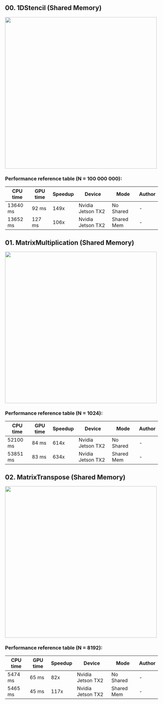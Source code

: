 ## 00. 1DStencil (Shared Memory)

<img src="https://github.com/PARCO-LAB/Advanced-Computer-Architectures/blob/main/figures/l2_00.jpg" width="500" height=auto> 

### Performance reference table (N = 100 000 000):
CPU time   | GPU time | Speedup  | Device             | Mode  |Author
-----------| -------- | -------- | ------------------ | ----  |------
13640 ms   | 92 ms    | 149x     | Nvidia Jetson TX2  | No Shared | -
13652 ms   | 127 ms    | 106x     | Nvidia Jetson TX2  | Shared Mem | -


## 01. MatrixMultiplication (Shared Memory)

<img src="https://github.com/PARCO-LAB/Advanced-Computer-Architectures/blob/main/figures/l2_01.jpg" width="500" height=auto> 

### Performance reference table (N = 1024):

CPU time   | GPU time | Speedup  | Device             | Mode  |Author
-----------| -------- | -------- | ------------------ | ----  |------
52100 ms   | 84 ms    | 614x     | Nvidia Jetson TX2  | No Shared | -
53851 ms   | 83 ms    | 634x     | Nvidia Jetson TX2  | Shared Mem | -


## 02. MatrixTranspose (Shared Memory)

<img src="https://github.com/PARCO-LAB/Advanced-Computer-Architectures/blob/main/figures/l2_02.jpg" width="500" height=auto> 

### Performance reference table (N = 8192):
CPU time   | GPU time | Speedup  | Device             | Mode       |Author
-----------| -------- | -------- | ------------------ | ---------- |------
5474 ms    | 65 ms    | 82x      | Nvidia Jetson TX2  | No Shared  | -
5465 ms    | 45 ms    | 117x     | Nvidia Jetson TX2  | Shared Mem | -
